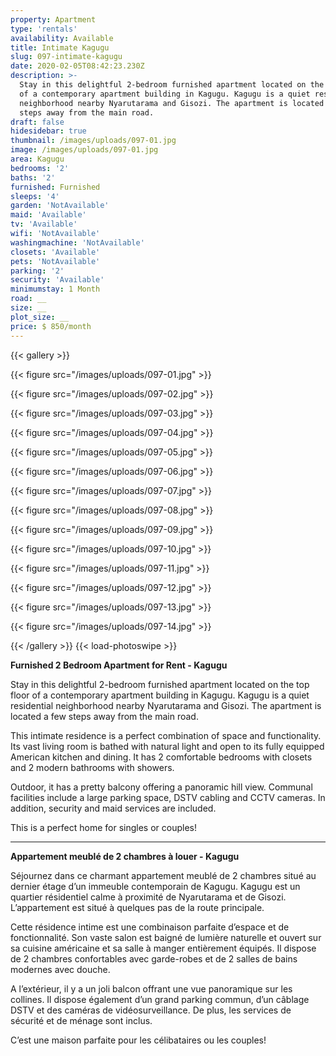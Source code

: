 ```yaml
---
property: Apartment
type: 'rentals'
availability: Available
title: Intimate Kagugu
slug: 097-intimate-kagugu
date: 2020-02-05T08:42:23.230Z
description: >-
  Stay in this delightful 2-bedroom furnished apartment located on the top floor
  of a contemporary apartment building in Kagugu. Kagugu is a quiet residential
  neighborhood nearby Nyarutarama and Gisozi. The apartment is located a few
  steps away from the main road.
draft: false
hidesidebar: true
thumbnail: /images/uploads/097-01.jpg
image: /images/uploads/097-01.jpg
area: Kagugu
bedrooms: '2'
baths: '2'
furnished: Furnished
sleeps: '4'
garden: 'NotAvailable'
maid: 'Available'
tv: 'Available'
wifi: 'NotAvailable'
washingmachine: 'NotAvailable'
closets: 'Available'
pets: 'NotAvailable'
parking: '2'
security: 'Available'
minimumstay: 1 Month
road: __
size: __
plot_size: __
price: $ 850/month
---
```


{{< gallery >}}

{{< figure src="/images/uploads/097-01.jpg" >}}

{{< figure src="/images/uploads/097-02.jpg" >}}

{{< figure src="/images/uploads/097-03.jpg" >}}

{{< figure src="/images/uploads/097-04.jpg" >}}

{{< figure src="/images/uploads/097-05.jpg" >}}

{{< figure src="/images/uploads/097-06.jpg" >}}

{{< figure src="/images/uploads/097-07.jpg" >}}

{{< figure src="/images/uploads/097-08.jpg" >}}

{{< figure src="/images/uploads/097-09.jpg" >}}

{{< figure src="/images/uploads/097-10.jpg" >}}

{{< figure src="/images/uploads/097-11.jpg" >}}

{{< figure src="/images/uploads/097-12.jpg" >}}

{{< figure src="/images/uploads/097-13.jpg" >}}

{{< figure src="/images/uploads/097-14.jpg" >}}

{{< /gallery >}} {{< load-photoswipe >}}

**Furnished 2 Bedroom Apartment for Rent - Kagugu**

Stay in this delightful 2-bedroom furnished apartment located on the top floor of a contemporary apartment building in Kagugu. Kagugu is a quiet residential neighborhood nearby Nyarutarama and Gisozi. The apartment is located a few steps away from the main road.

This intimate residence is a perfect combination of space and functionality. Its vast living room is bathed with natural light and open to its fully equipped American kitchen and dining. It has 2 comfortable bedrooms with closets and 2 modern bathrooms with showers.

Outdoor, it has a pretty balcony offering a panoramic hill view. Communal facilities include a large parking space, DSTV cabling and CCTV cameras. In addition, security and maid services are included.

This is a perfect home for singles or couples!

---

**Appartement meublé de 2 chambres à louer - Kagugu**

Séjournez dans ce charmant appartement meublé de 2 chambres situé au dernier étage d’un immeuble contemporain de Kagugu. Kagugu est un quartier résidentiel calme à proximité de Nyarutarama et de Gisozi. L’appartement est situé à quelques pas de la route principale.

Cette résidence intime est une combinaison parfaite d’espace et de fonctionnalité. Son vaste salon est baigné de lumière naturelle et ouvert sur sa cuisine américaine et sa salle à manger entièrement équipés. Il dispose de 2 chambres confortables avec garde-robes et de 2 salles de bains modernes avec douche.

A l’extérieur, il y a un joli balcon offrant une vue panoramique sur les collines. Il dispose également d’un grand parking commun, d’un câblage DSTV et des caméras de vidéosurveillance. De plus, les services de sécurité et de ménage sont inclus.

C’est une maison parfaite pour les célibataires ou les couples!
